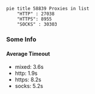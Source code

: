 
```mermaid
pie title 58839 Proxies in list
    "HTTP" : 27038
    "HTTPS": 8955
    "SOCKS" : 30303
```

### Some Info
#### Average Timeout

- mixed: 3.6s
- http: 1.9s
- https: 8.2s
- socks: 5.2s